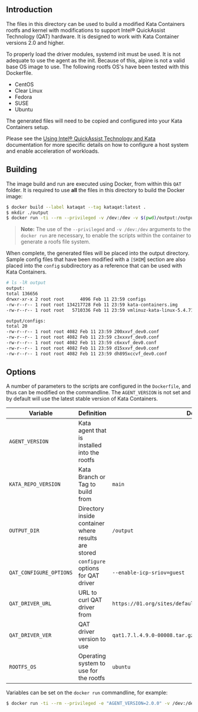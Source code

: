 ## Introduction

The files in this directory can be used to build a modified Kata Containers rootfs
and kernel with modifications to support Intel® QuickAssist Technology (QAT) 
hardware. It is designed to work with Kata Container versions 2.0 and higher.

To properly load the driver modules, systemd init must be used. It is not adequate 
to use the agent as the init. Because of this, alpine is not a valid base OS image
to use. The following rootfs OS's have been tested with this Dockerfile.

* CentOS
* Clear Linux
* Fedora
* SUSE
* Ubuntu 

The generated files will need to be copied and configured into your Kata Containers
setup.

Please see the 
[Using Intel® QuickAssist Technology and Kata](../../../../docs/use-cases/using-Intel-QAT-and-kata.md)
documentation for more specific details on how to configure a host system and 
enable acceleration of workloads.

## Building

The image build and run are executed using Docker, from within this `QAT` folder. 
It is required to use **all** the files in this directory to build the Docker 
image:

```sh
$ docker build --label kataqat --tag kataqat:latest . 
$ mkdir ./output
$ docker run -ti --rm --privileged -v /dev:/dev -v $(pwd)/output:/output kataqat
```

> **Note:** The use of the `--privileged` and `-v /dev:/dev` arguments to the `docker run` are
> necessary, to enable the scripts within the container to generate a roofs file system.

When complete, the generated files will be placed into the output directory.
Sample config files that have been modified with a `[SHIM`] section are also 
placed into the `config` subdirectory as a reference that can be used with
Kata Containers.

```sh
# ls -lR output
output:
total 136656
drwxr-xr-x 2 root root      4096 Feb 11 23:59 configs
-rw-r--r-- 1 root root 134217728 Feb 11 23:59 kata-containers.img
-rw-r--r-- 1 root root   5710336 Feb 11 23:59 vmlinuz-kata-linux-5.4.71-84_qat

output/configs:
total 20
-rw-r--r-- 1 root root 4082 Feb 11 23:59 200xxvf_dev0.conf
-rw-r--r-- 1 root root 4082 Feb 11 23:59 c3xxxvf_dev0.conf
-rw-r--r-- 1 root root 4082 Feb 11 23:59 c6xxvf_dev0.conf
-rw-r--r-- 1 root root 4082 Feb 11 23:59 d15xxvf_dev0.conf
-rw-r--r-- 1 root root 4082 Feb 11 23:59 dh895xccvf_dev0.conf
```

## Options

A number of parameters to the scripts are configured in the `Dockerfile`, and thus can be modified
on the commandline. The `AGENT_VERSION` is not set and by default will use the
latest stable version of Kata Containers. 


| Variable | Definition | Default value |
| -------- | ---------- | ------------- |
| `AGENT_VERSION` | Kata agent that is installed into the rootfs |  |
| `KATA_REPO_VERSION` | Kata Branch or Tag to build from | `main` |
| `OUTPUT_DIR` | Directory inside container where results are stored | `/output` |
| `QAT_CONFIGURE_OPTIONS` | `configure` options for QAT driver | `--enable-icp-sriov=guest` |
| `QAT_DRIVER_URL` | URL to curl QAT driver from | `https://01.org/sites/default/files/downloads/${QAT_DRIVER_VER}` |
| `QAT_DRIVER_VER` | QAT driver version to use | `qat1.7.l.4.9.0-00008.tar.gz` |
| `ROOTFS_OS` | Operating system to use for the rootfs | `ubuntu` |

Variables can be set on the `docker run` commandline, for example:

```sh
$ docker run -ti --rm --privileged -e "AGENT_VERSION=2.0.0" -v /dev:/dev -v ${PWD}/output:/output kataqat
```
